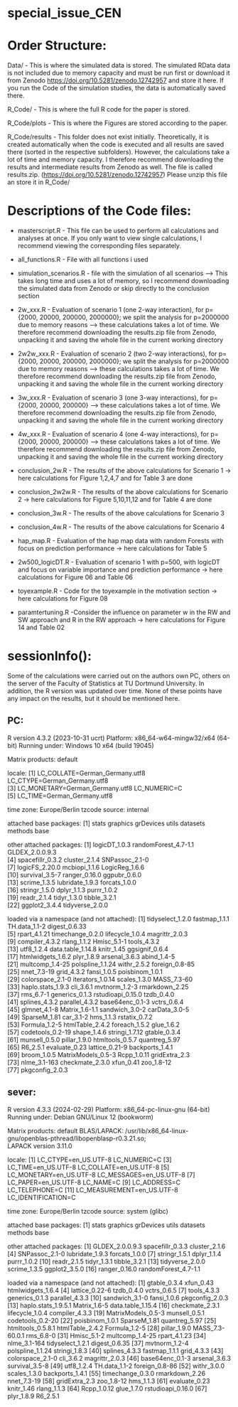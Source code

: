 # special_issue_CEN


# Order Structure:

Data/  - This is where the simulated data is stored. The simulated RData data is not included due to memory capacity and 
         must be run first or download it from Zenodo https://doi.org/10.5281/zenodo.12742957 and store it here.
          If you run the Code of the simulation studies, the data is automatically saved there.

R_Code/  -  This is where the full R code for the paper is stored.

R_Code/plots - This is where the Figures are stored according to the paper.

R_Code/results - This folder does not exist initially.
                 Theoretically, it is created automatically when the code is executed and all 
                 results are saved there (sorted in the respective subfolders). However, the 
                 calculations take a lot of time and memory capacity. I therefore recommend 
                 downloading the results and intermediate results from Zenodo as well. 
                 The file is called results.zip. (https://doi.org/10.5281/zenodo.12742957) 
                 Please unzip this file an store it in R_Code/


# Descriptions of the Code files:


- masterscript.R - This file can be used to perform all calculations and analyses at once. 
                   If you only want to view single calculations, I recommend viewing the corresponding files separately.

- all_functions.R - File with all functions i used

- simulation_scenarios.R - file with the simulation of all scenarios 
                            --> This takes long time and uses a lot of memory, so I recommend downloading the simulated data from Zenodo or 
                                skip directly to the conclusion section

- 2w_xxx.R - Evaluation of scenario 1 (one 2-way interaction), for p={2000, 20000, 200000, 2000000}; we split the analysis for
         p=2000000 due to memory reasons
         --> these calculations takes a lot of time. We therefore recommend downloading the results.zip file from Zenodo, 
          unpacking it and saving the whole file in the current working directory

- 2w2w_xxx.R - Evaluation of scenario 2 (two 2-way interactions), for p={2000, 20000, 200000, 2000000}; we split the analysis for
           p=2000000 due to memory reasons
           --> these calculations takes a lot of time. We therefore recommend downloading the results.zip file from Zenodo, 
          unpacking it and saving the whole file in the current working directory

- 3w_xxx.R - Evaluation of scenario 3 (one 3-way interactions), for p={2000, 20000, 200000}
             --> these calculations takes a lot of time. We therefore recommend downloading the results.zip file from Zenodo, 
          unpacking it and saving the whole file in the current working directory

- 4w_xxx.R - Evaluation of scenario 4 (one 4-way interactions), for p={2000, 20000, 200000}
      --> these calculations takes a lot of time. We therefore recommend downloading the results.zip file from Zenodo, 
          unpacking it and saving the whole file in the current working directory

- conclusion_2w.R - The results of the above calculations for Scenario 1 -> here calculations for Figure 1,2,4,7 and for Table 3 are done

- conclusion_2w2w.R - The results of the above calculations for Scenario 2 -> here calculations for Figure 5,10,11,12 and for Table 4 are done

- conclusion_3w.R - The results of the above calculations for Scenario 3 

- conclusion_4w.R - The results of the above calculations for Scenario 4 

- hap_map.R - Evaluation of the hap map data with random Forests with focus on prediction performance  -> here calculations for Table 5

- 2w500_logicDT.R - Evaluation of scenario 1 with p=500, with logicDT and focus on variable 
                    importance and prediction performance -> here calculations for Figure 06 and Table 06
     
- toyexample.R - Code for the toyexample in the motivation section -> here calculations for Figure 08

- paramtertuning.R -Consider the influence on parameter w in the RW and SW approach and R in the RW approach -> here calculations for Figure 14 and Table 02


# sessionInfo():

Some of the calculations were carried out on the authors own PC, others on the server of the Faculty of Statistics at TU Dortmund University. 
In addition, the R version was updated over time. None of these points have any impact on the results, but it should be mentioned here.

## PC:
R version 4.3.2 (2023-10-31 ucrt)
Platform: x86_64-w64-mingw32/x64 (64-bit)
Running under: Windows 10 x64 (build 19045)

Matrix products: default

locale:
[1] LC_COLLATE=German_Germany.utf8  LC_CTYPE=German_Germany.utf8   
[3] LC_MONETARY=German_Germany.utf8 LC_NUMERIC=C                   
[5] LC_TIME=German_Germany.utf8    

time zone: Europe/Berlin
tzcode source: internal

attached base packages:
[1] stats     graphics  grDevices utils     datasets  methods   base     

other attached packages:
 [1] logicDT_1.0.3        randomForest_4.7-1.1 GLDEX_2.0.0.9.3     
 [4] spacefillr_0.3.2     cluster_2.1.4        SNPassoc_2.1-0      
 [7] logicFS_2.20.0       mcbiopi_1.1.6        LogicReg_1.6.6      
[10] survival_3.5-7       ranger_0.16.0        ggpubr_0.6.0        
[13] scrime_1.3.5         lubridate_1.9.3      forcats_1.0.0       
[16] stringr_1.5.0        dplyr_1.1.3          purrr_1.0.2         
[19] readr_2.1.4          tidyr_1.3.0          tibble_3.2.1        
[22] ggplot2_3.4.4        tidyverse_2.0.0     

loaded via a namespace (and not attached):
 [1] tidyselect_1.2.0   fastmap_1.1.1      TH.data_1.1-2      digest_0.6.33     
 [5] rpart_4.1.21       timechange_0.2.0   lifecycle_1.0.4    magrittr_2.0.3    
 [9] compiler_4.3.2     rlang_1.1.2        Hmisc_5.1-1        tools_4.3.2       
[13] utf8_1.2.4         data.table_1.14.8  knitr_1.45         ggsignif_0.6.4    
[17] htmlwidgets_1.6.2  plyr_1.8.9         arsenal_3.6.3      abind_1.4-5       
[21] multcomp_1.4-25    polspline_1.1.24   withr_2.5.2        foreign_0.8-85    
[25] nnet_7.3-19        grid_4.3.2         fansi_1.0.5        poisbinom_1.0.1   
[29] colorspace_2.1-0   iterators_1.0.14   scales_1.3.0       MASS_7.3-60       
[33] haplo.stats_1.9.3  cli_3.6.1          mvtnorm_1.2-3      rmarkdown_2.25    
[37] rms_6.7-1          generics_0.1.3     rstudioapi_0.15.0  tzdb_0.4.0        
[41] splines_4.3.2      parallel_4.3.2     base64enc_0.1-3    vctrs_0.6.4       
[45] glmnet_4.1-8       Matrix_1.6-1.1     sandwich_3.0-2     carData_3.0-5     
[49] SparseM_1.81       car_3.1-2          hms_1.1.3          rstatix_0.7.2     
[53] Formula_1.2-5      htmlTable_2.4.2    foreach_1.5.2      glue_1.6.2        
[57] codetools_0.2-19   shape_1.4.6        stringi_1.7.12     gtable_0.3.4      
[61] munsell_0.5.0      pillar_1.9.0       htmltools_0.5.7    quantreg_5.97     
[65] R6_2.5.1           evaluate_0.23      lattice_0.21-9     backports_1.4.1   
[69] broom_1.0.5        MatrixModels_0.5-3 Rcpp_1.0.11        gridExtra_2.3     
[73] nlme_3.1-163       checkmate_2.3.0    xfun_0.41          zoo_1.8-12        
[77] pkgconfig_2.0.3


## sever:
R version 4.3.3 (2024-02-29)
Platform: x86_64-pc-linux-gnu (64-bit)
Running under: Debian GNU/Linux 12 (bookworm)

Matrix products: default
BLAS/LAPACK: /usr/lib/x86_64-linux-gnu/openblas-pthread/libopenblasp-r0.3.21.so;  
        LAPACK version 3.11.0

locale:
 [1] LC_CTYPE=en_US.UTF-8       LC_NUMERIC=C
 [3] LC_TIME=en_US.UTF-8        LC_COLLATE=en_US.UTF-8
 [5] LC_MONETARY=en_US.UTF-8    LC_MESSAGES=en_US.UTF-8
 [7] LC_PAPER=en_US.UTF-8       LC_NAME=C
 [9] LC_ADDRESS=C               LC_TELEPHONE=C
[11] LC_MEASUREMENT=en_US.UTF-8 LC_IDENTIFICATION=C

time zone: Europe/Berlin
tzcode source: system (glibc)

attached base packages:
[1] stats     graphics  grDevices utils     datasets  methods   base

other attached packages:
 [1] GLDEX_2.0.0.9.3      spacefillr_0.3.3     cluster_2.1.6
 [4] SNPassoc_2.1-0       lubridate_1.9.3      forcats_1.0.0
 [7] stringr_1.5.1        dplyr_1.1.4          purrr_1.0.2
[10] readr_2.1.5          tidyr_1.3.1          tibble_3.2.1
[13] tidyverse_2.0.0      scrime_1.3.5         ggplot2_3.5.0
[16] ranger_0.16.0        randomForest_4.7-1.1

loaded via a namespace (and not attached):
 [1] gtable_0.3.4        xfun_0.43           htmlwidgets_1.6.4
 [4] lattice_0.22-6      tzdb_0.4.0          vctrs_0.6.5
 [7] tools_4.3.3         generics_0.1.3      parallel_4.3.3
[10] sandwich_3.1-0      fansi_1.0.6         pkgconfig_2.0.3
[13] haplo.stats_1.9.5.1 Matrix_1.6-5        data.table_1.15.4
[16] checkmate_2.3.1     lifecycle_1.0.4     compiler_4.3.3
[19] MatrixModels_0.5-3  munsell_0.5.1       codetools_0.2-20
[22] poisbinom_1.0.1     SparseM_1.81        quantreg_5.97
[25] htmltools_0.5.8.1   htmlTable_2.4.2     Formula_1.2-5
[28] pillar_1.9.0        MASS_7.3-60.0.1     rms_6.8-0
[31] Hmisc_5.1-2         multcomp_1.4-25     rpart_4.1.23
[34] nlme_3.1-164        tidyselect_1.2.1    digest_0.6.35
[37] mvtnorm_1.2-4       polspline_1.1.24    stringi_1.8.3
[40] splines_4.3.3       fastmap_1.1.1       grid_4.3.3
[43] colorspace_2.1-0    cli_3.6.2           magrittr_2.0.3
[46] base64enc_0.1-3     arsenal_3.6.3       survival_3.5-8
[49] utf8_1.2.4          TH.data_1.1-2       foreign_0.8-86
[52] withr_3.0.0         scales_1.3.0        backports_1.4.1
[55] timechange_0.3.0    rmarkdown_2.26      nnet_7.3-19
[58] gridExtra_2.3       zoo_1.8-12          hms_1.1.3
[61] evaluate_0.23       knitr_1.46          rlang_1.1.3
[64] Rcpp_1.0.12         glue_1.7.0          rstudioapi_0.16.0
[67] plyr_1.8.9          R6_2.5.1
